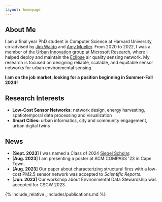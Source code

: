 ```yaml
---
layout: homepage
---
```


## About Me

I am a final year PhD student in Computer Science at Harvard University, co-advised by [Jim Waldo](http://www.eecs.harvard.edu/~waldo/) and [Amy Mueller](https://coe.northeastern.edu/people/mueller-amy/). From 2020 to 2022, I was a member of the [Urban Innovation](https://www.microsoft.com/en-us/research/group/urban-innovation/) group at Microsoft Research, where I helped deploy and maintain the [Eclipse](https://www.microsoft.com/en-us/research/project/project-eclipse/) air quality sensing network. My research is focused on designing reliable, scalable, and equitable sensor networks for urban environmental sensing.

**I am on the job market, looking for a position beginning in Summer-Fall 2024!**

## Research Interests

- **Low-Cost Sensor Networks:** network design, energy harvesting, spatiotemporal data processing and visualization
- **Smart Cities:** urban informatics, city and community engagement, urban digital twins
  
## News

- **[Sept. 2023]** I was named a Class of 2024 [Siebel Scholar](https://www.siebelscholars.com/articles/siebel-scholars-foundation-announces-class-of-2024/).
- **[Aug. 2023]** I am presenting a poster at ACM COMPASS '23 in Cape Town.
- **[Aug. 2023]** Our paper about characterizing structural fires with a low-cost PM2.5 sensor network was accepted to *Scientific Reports*.
- **[Jun. 2023]** Our workshop about Environmental Data Stewardship was accepted for CSCW 2023.


{% include_relative _includes/publications.md %}

